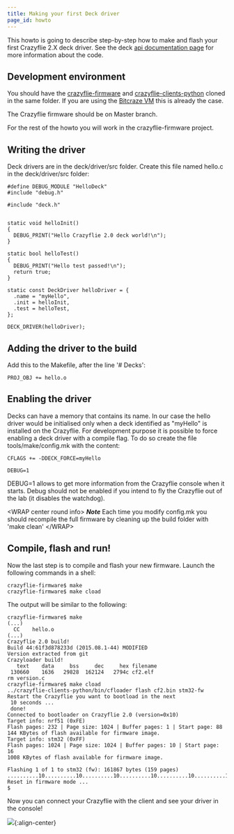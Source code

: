 ```yaml
---
title: Making your first Deck driver
page_id: howto
---
```


This howto is going to describe step-by-step how to make and flash your
first Crazyflie 2.X deck driver. See the deck [api documentation
page](deck) for more information about the
code.

Development environment
-----------------------

You should have the
[crazyflie-firmware](https://github.com/bitcraze/crazyflie-firmware) and
[crazyflie-clients-python](https://github.com/bitcraze/crazyflie-clients-python)
cloned in the same folder. If you are using the [Bitcraze
VM](https://github.com/bitcraze/bitcraze-vm) this is already the case.

The Crazyflie firmware should be on Master branch.

For the rest of the howto you will work in the crazyflie-firmware
project.

Writing the driver
------------------

Deck drivers are in the deck/driver/src folder. Create this file named
hello.c in the deck/driver/src folder:

``` {.c}
#define DEBUG_MODULE "HelloDeck"
#include "debug.h"

#include "deck.h"


static void helloInit()
{
  DEBUG_PRINT("Hello Crazyflie 2.0 deck world!\n");
}

static bool helloTest()
{
  DEBUG_PRINT("Hello test passed!\n");
  return true;
}

static const DeckDriver helloDriver = {
  .name = "myHello",
  .init = helloInit,
  .test = helloTest,
};

DECK_DRIVER(helloDriver);
```

Adding the driver to the build
------------------------------

Add this to the Makefile, after the line \'\# Decks\':

``` {.make}
PROJ_OBJ += hello.o
```

Enabling the driver
-------------------

Decks can have a memory that contains its name. In our case the hello
driver would be initialised only when a deck identified as \"myHello\"
is installed on the Crazyflie. For development purpose it is possible to
force enabling a deck driver with a compile flag. To do so create the
file tools/make/config.mk with the content:

``` {.make}
CFLAGS += -DDECK_FORCE=myHello

DEBUG=1
```

DEBUG=1 allows to get more information from the Crazyflie console when
it starts. Debug should not be enabled if you intend to fly the
Crazyflie out of the lab (it disables the watchdog).

\<WRAP center round info\> ***Note*** Each time you modify config.mk you
should recompile the full firmware by cleaning up the build folder with
\'make clean\' \</WRAP\>

Compile, flash and run!
-----------------------

Now the last step is to compile and flash your new firmware. Launch the
following commands in a shell:

``` {.bash}
crazyflie-firmware$ make
crazyflie-firmware$ make cload
```

The output will be similar to the following:

``` {.bash}
crazyflie-firmware$ make
(...)
  CC    hello.o
(...)
Crazyflie 2.0 build!
Build 44:61f3d878233d (2015.08.1-44) MODIFIED
Version extracted from git
Crazyloader build!
   text    data     bss     dec     hex filename
 130660    1636   29828  162124   2794c cf2.elf
rm version.c
crazyflie-firmware$ make cload
../crazyflie-clients-python/bin/cfloader flash cf2.bin stm32-fw
Restart the Crazyflie you want to bootload in the next
 10 seconds ...
 done!
Connected to bootloader on Crazyflie 2.0 (version=0x10)
Target info: nrf51 (0xFE)
Flash pages: 232 | Page size: 1024 | Buffer pages: 1 | Start page: 88
144 KBytes of flash available for firmware image.
Target info: stm32 (0xFF)
Flash pages: 1024 | Page size: 1024 | Buffer pages: 10 | Start page: 16
1008 KBytes of flash available for firmware image.

Flashing 1 of 1 to stm32 (fw): 161867 bytes (159 pages) ..........10..........10..........10..........10..........10..........10..........10..........10..........10..........10..........10..........10..........10..........10..........10.........9
Reset in firmware mode ...
$ 
```

Now you can connect your Crazyflie with the client and see your driver
in the console!

![](../images/deckhelloconsole.png){:align-center}
